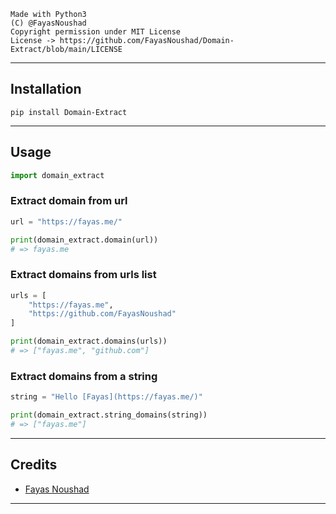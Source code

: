 ```
Made with Python3
(C) @FayasNoushad
Copyright permission under MIT License
License -> https://github.com/FayasNoushad/Domain-Extract/blob/main/LICENSE
```

---

## Installation

```
pip install Domain-Extract
```

---

## Usage

```py
import domain_extract
```

### Extract domain from url

```py
url = "https://fayas.me/"

print(domain_extract.domain(url))
# => fayas.me
```

### Extract domains from urls list

```py
urls = [
    "https://fayas.me",
    "https://github.com/FayasNoushad"
]

print(domain_extract.domains(urls))
# => ["fayas.me", "github.com"]
```

### Extract domains from a string

```py
string = "Hello [Fayas](https://fayas.me/)"

print(domain_extract.string_domains(string))
# => ["fayas.me"]
```

---

## Credits

- [Fayas Noushad](https://github.com/FayasNoushad)

---
